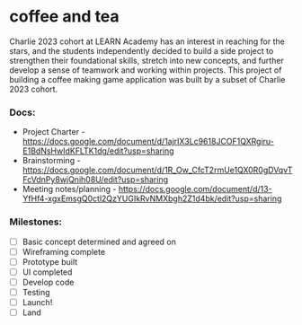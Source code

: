 # coffee and tea
Charlie 2023 cohort at LEARN Academy has an interest in reaching for the stars, and the students independently decided to build a side project to strengthen their foundational skills, stretch into new concepts, and further develop a sense of teamwork and working within projects. This project of building a coffee making game application was built by a subset of Charlie 2023 cohort.

### Docs:
- Project Charter - https://docs.google.com/document/d/1ajrIX3Lc9618JCOF1QXRgiru-E1BdNsHwIdKFLTK1dg/edit?usp=sharing
- Brainstorming - https://docs.google.com/document/d/1R_Ow_CfcT2rmUe1QX0R0gDVqvTFcVdnPy8wjQnih08U/edit?usp=sharing
- Meeting notes/planning - https://docs.google.com/document/d/13-YfHf4-xgxEmsgQ0ctl2QzYUGIkRvNMXbgh2Z1d4bk/edit?usp=sharing

### Milestones:
- [ ] Basic concept determined and agreed on
- [ ] Wireframing complete
- [ ] Prototype built
- [ ] UI completed
- [ ] Develop code
- [ ] Testing
- [ ] Launch!
- [ ] Land
